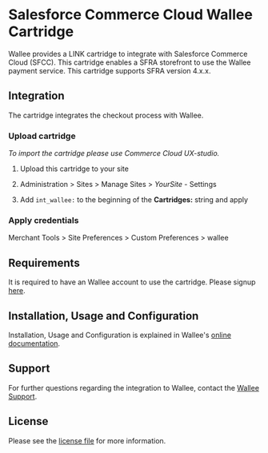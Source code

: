# Salesforce Commerce Cloud Wallee Cartridge

Wallee provides a LINK cartridge to integrate with Salesforce Commerce Cloud (SFCC). This cartridge enables a SFRA storefront to use the Wallee payment service. This cartridge supports SFRA version 4.x.x.

## Integration
The cartridge integrates the checkout process with Wallee.

### Upload cartridge

_To import the cartridge please use Commerce Cloud UX-studio._

1. Upload this cartridge to your site 

2. Administration >  Sites >  Manage Sites > *YourSite* - Settings

3. Add `int_wallee:` to the beginning of the __Cartridges:__ string and apply

### Apply credentials

Merchant Tools > Site Preferences > Custom Preferences > wallee

## Requirements

It is required to have an Wallee account to use the cartridge. Please signup [here](hhttps://app-wallee.com/user/signup).

## Installation, Usage and Configuration

Installation, Usage and Configuration is explained in Wallee's [online documentation](https://plugin-documentation.wallee.com/wallee-payment/en-us/doc/salesforce-commerce-cloud/).

## Support

For further questions regarding the integration to Wallee, contact the [Wallee Support](https://app-wallee.com/space/select?target=/support).

## License

Please see the [license file](https://github.com/wallee-payment/wallee-salesforce-commerce-cloud/blob/master/LICENSE) for more information.